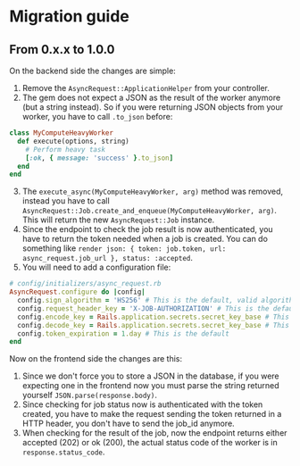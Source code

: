 # Migration guide

## From 0.x.x to 1.0.0

On the backend side the changes are simple:

1. Remove the `AsyncRequest::ApplicationHelper` from your controller.
2. The gem does not expect a JSON as the result of the worker anymore (but a string instead). So if you were returning JSON objects from your worker, you have to call `.to_json` before:
```ruby
class MyComputeHeavyWorker
  def execute(options, string)
    # Perform heavy task
    [:ok, { message: 'success' }.to_json]
  end
end
```
3. The `execute_async(MyComputeHeavyWorker, arg)` method was removed, instead you have to call `AsyncRequest::Job.create_and_enqueue(MyComputeHeavyWorker, arg)`. This will return the new `AsyncRequest::Job` instance.
4. Since the endpoint to check the job result is now authenticated, you have to return the token needed when a job is created. You can do something like `render json: { token: job.token, url: async_request.job_url }, status: :accepted`.
5. You will need to add a configuration file:
``` ruby
# config/initializers/async_request.rb
AsyncRequest.configure do |config|
  config.sign_algorithm = 'HS256' # This is the default, valid algorithms: HS256 and RS256
  config.request_header_key = 'X-JOB-AUTHORIZATION' # This is the default
  config.encode_key = Rails.application.secrets.secret_key_base # This is needed or you will get an error
  config.decode_key = Rails.application.secrets.secret_key_base # This is needed or you will get an error
  config.token_expiration = 1.day # This is the default
end
```

Now on the frontend side the changes are this:

1. Since we don't force you to store a JSON in the database, if you were expecting one in the frontend now you must parse the string returned yourself `JSON.parse(response.body)`.
2. Since checking for job status now is authenticated with the token created, you have to make the request sending the token returned in a HTTP header, you don't have to send the job_id anymore.
3. When checking for the result of the job, now the endpoint returns either accepted (202) or ok (200), the actual status code of the worker is in `response.status_code`.
